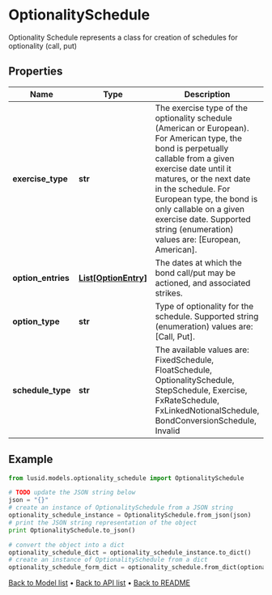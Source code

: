 # OptionalitySchedule

Optionality Schedule represents a class for creation of schedules for optionality (call, put)

## Properties
Name | Type | Description | Notes
------------ | ------------- | ------------- | -------------
**exercise_type** | **str** | The exercise type of the optionality schedule (American or European).  For American type, the bond is perpetually callable from a given exercise date until it matures, or the next date in the schedule.  For European type, the bond is only callable on a given exercise date.    Supported string (enumeration) values are: [European, American]. | [optional] 
**option_entries** | [**List[OptionEntry]**](OptionEntry.md) | The dates at which the bond call/put may be actioned, and associated strikes. | [optional] 
**option_type** | **str** | Type of optionality for the schedule.    Supported string (enumeration) values are: [Call, Put]. | [optional] 
**schedule_type** | **str** | The available values are: FixedSchedule, FloatSchedule, OptionalitySchedule, StepSchedule, Exercise, FxRateSchedule, FxLinkedNotionalSchedule, BondConversionSchedule, Invalid | 

## Example

```python
from lusid.models.optionality_schedule import OptionalitySchedule

# TODO update the JSON string below
json = "{}"
# create an instance of OptionalitySchedule from a JSON string
optionality_schedule_instance = OptionalitySchedule.from_json(json)
# print the JSON string representation of the object
print OptionalitySchedule.to_json()

# convert the object into a dict
optionality_schedule_dict = optionality_schedule_instance.to_dict()
# create an instance of OptionalitySchedule from a dict
optionality_schedule_form_dict = optionality_schedule.from_dict(optionality_schedule_dict)
```
[Back to Model list](../README.md#documentation-for-models) &#8226; [Back to API list](../README.md#documentation-for-api-endpoints) &#8226; [Back to README](../README.md)


